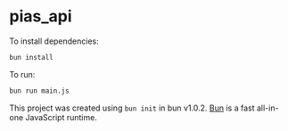 # pias_api

To install dependencies:

```bash
bun install
```

To run:

```bash
bun run main.js
```

This project was created using `bun init` in bun v1.0.2. [Bun](https://bun.sh) is a fast all-in-one JavaScript runtime.
